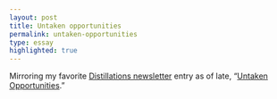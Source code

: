 ```yaml
---
layout: post
title: Untaken opportunities
permalink: untaken-opportunities
type: essay
highlighted: true
---
```


Mirroring my favorite [Distillations newsletter](https://buttondown.email/distillations) entry as of late, “[Untaken Opportunities](https://buttondown.email/distillations/archive/a697c801-1830-4f63-a57c-df29757a459a).”
